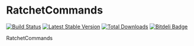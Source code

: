 RatchetCommands
===============

[![Build Status](https://travis-ci.org/WyriHaximus/RatchetCommands.png)](https://travis-ci.org/WyriHaximus/RatchetCommands)
[![Latest Stable Version](https://poser.pugx.org/WyriHaximus/RatchetCommands/v/stable.png)](https://packagist.org/packages/WyriHaximus/RatchetCommands)
[![Total Downloads](https://poser.pugx.org/WyriHaximus/RatchetCommands/downloads.png)](https://packagist.org/packages/WyriHaximus/RatchetCommands)
[![Bitdeli Badge](https://d2weczhvl823v0.cloudfront.net/WyriHaximus/ratchetcommands/trend.png)](https://bitdeli.com/free "Bitdeli Badge")

RatchetCommands

